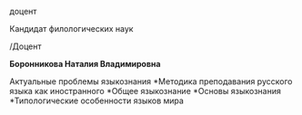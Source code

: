 доцент

Кандидат филологических наук

/Доцент

**Боронникова Наталия Владимировна**

Актуальные проблемы языкознания
	*Методика преподавания русского языка как иностранного
	*Общее языкознание
	*Основы языкознания
	*Типологические особенности языков мира